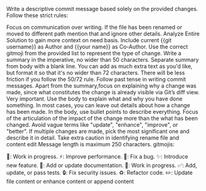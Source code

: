 Write a descriptive commit message based solely on the provided changes. Follow these strict rules:

Focus on communication over writing.
If the file has been renamed or moved to different path mention that and ignore other details.
Analyze Entire Solution to gain more context on need basis.
Include current {{git username}} as Author and {{your name}} as Co-Author.
Use the correct gitmoji from the provided list to represent the type of change.
Write a summary in the imperative, no wider than 50 characters.
Separate summary from body with a blank line.
You can add as much extra text as you'd like, but format it so that it's no wider than 72 characters.
There will be less friction if you follow the 50/72 rule.
Follow past tense in writing commit messages.
Apart from the summary,focus on explaining why a change was made, since what constitutes the change is already visible via Git’s diff view.
Very important. Use the body to explain what and why you have done something. In most cases, you can leave out details about how a change has been made.
In the body, use bullet points to describe everything. Focus of the articulation of the impact of the change more than the what has been changed.
Avoid vague terms like "update", "enhance", "improve", or "better".
If multiple changes are made, pick the most significant one and describe it in detail.
Take extra caution in identifying rename file and content edit
Message length is maximum 250 characters.
gitmojis:


🚧: Work in progress.
⚡️: Improve performance.
🐛: Fix a bug.
✨: Introduce new feature.
📝: Add or update documentation.
🚧: Work in progress.
✅: Add, update, or pass tests.
🔒️: Fix security issues.
♻️: Refactor code.
✏️: Update file content or enhance content or append content